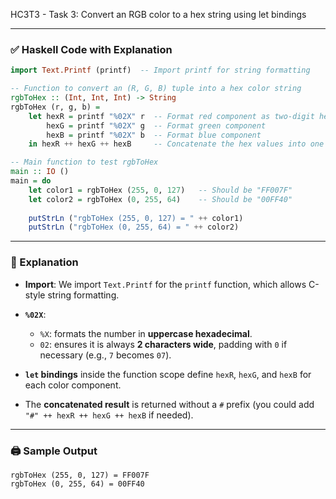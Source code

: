 HC3T3 - Task 3: Convert an RGB color to a hex string using let bindings



---

### ✅ **Haskell Code with Explanation**

```haskell
import Text.Printf (printf)  -- Import printf for string formatting

-- Function to convert an (R, G, B) tuple into a hex color string
rgbToHex :: (Int, Int, Int) -> String
rgbToHex (r, g, b) =
    let hexR = printf "%02X" r  -- Format red component as two-digit hex
        hexG = printf "%02X" g  -- Format green component
        hexB = printf "%02X" b  -- Format blue component
    in hexR ++ hexG ++ hexB     -- Concatenate the hex values into one string

-- Main function to test rgbToHex
main :: IO ()
main = do
    let color1 = rgbToHex (255, 0, 127)   -- Should be "FF007F"
    let color2 = rgbToHex (0, 255, 64)    -- Should be "00FF40"
    
    putStrLn ("rgbToHex (255, 0, 127) = " ++ color1)
    putStrLn ("rgbToHex (0, 255, 64) = " ++ color2)
```

---

### 🧠 Explanation

* **Import**: We import `Text.Printf` for the `printf` function, which allows C-style string formatting.
* **`%02X`**:

  * `%X`: formats the number in **uppercase hexadecimal**.
  * `02`: ensures it is always **2 characters wide**, padding with `0` if necessary (e.g., `7` becomes `07`).
* **`let` bindings** inside the function scope define `hexR`, `hexG`, and `hexB` for each color component.
* The **concatenated result** is returned without a `#` prefix (you could add `"#" ++ hexR ++ hexG ++ hexB` if needed).

---



### 🖨️ Sample Output

```
rgbToHex (255, 0, 127) = FF007F
rgbToHex (0, 255, 64) = 00FF40
```

